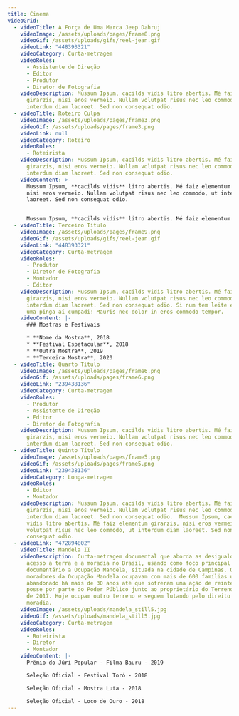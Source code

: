 ```yaml
---
title: Cinema
videoGrid:
  - videoTitle: A Força de Uma Marca Jeep Dahruj
    videoImage: /assets/uploads/pages/frame8.png
    videoGif: /assets/uploads/gifs/reel-jean.gif
    videoLink: "448393321"
    videoCategory: Curta-metragem
    videoRoles:
      - Assistente de Direção
      - Editor
      - Produtor
      - Diretor de Fotografia
    videoDescription: Mussum Ipsum, cacilds vidis litro abertis. Mé faiz elementum
      girarzis, nisi eros vermeio. Nullam volutpat risus nec leo commodo, ut
      interdum diam laoreet. Sed non consequat odio.
  - videoTitle: Roteiro Culpa
    videoImage: /assets/uploads/pages/frame3.png
    videoGif: /assets/uploads/pages/frame3.png
    videoLink: null
    videoCategory: Roteiro
    videoRoles:
      - Roteirista
    videoDescription: Mussum Ipsum, cacilds vidis litro abertis. Mé faiz elementum
      girarzis, nisi eros vermeio. Nullam volutpat risus nec leo commodo, ut
      interdum diam laoreet. Sed non consequat odio.
    videoContent: >-
      Mussum Ipsum, **cacilds vidis** litro abertis. Mé faiz elementum girarzis,
      nisi eros vermeio. Nullam volutpat risus nec leo commodo, ut interdum diam
      laoreet. Sed non consequat odio.


      Mussum Ipsum, **cacilds vidis** litro abertis. Mé faiz elementum girarzis, nisi eros vermeio. Nullam volutpat risus nec leo commodo, ut interdum diam laoreet. Sed non consequat odio. Mussum Ipsum, cacilds vidis litro abertis.
  - videoTitle: Terceiro Título
    videoImage: /assets/uploads/pages/frame9.png
    videoGif: /assets/uploads/gifs/reel-jean.gif
    videoLink: "448393321"
    videoCategory: Curta-metragem
    videoRoles:
      - Produtor
      - Diretor de Fotografia
      - Montador
      - Editor
    videoDescription: Mussum Ipsum, cacilds vidis litro abertis. Mé faiz elementum
      girarzis, nisi eros vermeio. Nullam volutpat risus nec leo commodo, ut
      interdum diam laoreet. Sed non consequat odio. Si num tem leite então bota
      uma pinga aí cumpadi! Mauris nec dolor in eros commodo tempor.
    videoContent: |-
      ### Mostras e Festivais

      * **Nome da Mostra**, 2018
      * **Festival Espetacular**, 2018
      * **Outra Mostra**, 2019
      * **Terceira Mostra**, 2020
  - videoTitle: Quarto Título
    videoImage: /assets/uploads/pages/frame6.png
    videoGif: /assets/uploads/pages/frame6.png
    videoLink: "239438136"
    videoCategory: Curta-metragem
    videoRoles:
      - Produtor
      - Assistente de Direção
      - Editor
      - Diretor de Fotografia
    videoDescription: Mussum Ipsum, cacilds vidis litro abertis. Mé faiz elementum
      girarzis, nisi eros vermeio. Nullam volutpat risus nec leo commodo, ut
      interdum diam laoreet. Sed non consequat odio.
  - videoTitle: Quinto Título
    videoImage: /assets/uploads/pages/frame5.png
    videoGif: /assets/uploads/pages/frame5.png
    videoLink: "239438136"
    videoCategory: Longa-metragem
    videoRoles:
      - Editor
      - Montador
    videoDescription: Mussum Ipsum, cacilds vidis litro abertis. Mé faiz elementum
      girarzis, nisi eros vermeio. Nullam volutpat risus nec leo commodo, ut
      interdum diam laoreet. Sed non consequat odio.  Mussum Ipsum, cacilds
      vidis litro abertis. Mé faiz elementum girarzis, nisi eros vermeio. Nullam
      volutpat risus nec leo commodo, ut interdum diam laoreet. Sed non
      consequat odio.
  - videoLink: "472894802"
    videoTitle: Mandela II
    videoDescription: Curta-metragem documental que aborda as desigualdades no
      acesso a terra e a moradia no Brasil, usando como foco principal do
      documentário a Ocupação Mandela, situada na cidade de Campinas. Os
      moradores da Ocupação Mandela ocupavam com mais de 600 famílias um terreno
      abandonado há mais de 30 anos até que sofreram uma ação de reintegração de
      posse por parte do Poder Público junto ao proprietário do Terreno em Março
      de 2017. Hoje ocupam outro terreno e seguem lutando pelo direito a
      moradia.
    videoImage: /assets/uploads/mandela_still5.jpg
    videoGif: /assets/uploads/mandela_still5.jpg
    videoCategory: Curta-metragem
    videoRoles:
      - Roteirista
      - Diretor
      - Montador
    videoContent: |-
      Prêmio do Júri Popular - Filma Bauru - 2019

      Seleção Oficial - Festival Toró - 2018

      Seleção Oficial - Mostra Luta - 2018

      Seleção Oficial - Loco de Ouro - 2018
---
```

